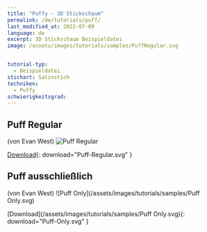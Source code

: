 ```yaml
---
title: "Puffy - 3D Stickschaum"
permalink: /de/tutorials/puff/
last_modified_at: 2022-07-09
language: de
excerpt: 3D Stickschaum Beispieldatei
image: /assets/images/tutorials/samples/PuffRegular.svg


tutorial-typ:
  - Beispieldatei
stichart: Satinstich
techniken:
  - Puffy
schwierigkeitsgrad: 
---
```

## Puff Regular 

(von Evan West)
![Puff Regular](/assets/images/tutorials/samples/PuffRegular.svg)

[Download](/assets/images/tutorials/samples/PuffRegular.svg){: download="Puff-Regular.svg" }

## Puff ausschließlich 

(von Evan West)
![Puff Only](/assets/images/tutorials/samples/Puff Only.svg)

[Download](/assets/images/tutorials/samples/Puff Only.svg){: download="Puff-Only.svg" }
